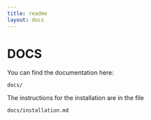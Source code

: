 ```yaml
---
title: readme
layout: docs
---
```


# DOCS

You can find the documentation here:
    
    docs/
    
The instructions for the installation are in the file

    docs/installation.md